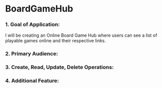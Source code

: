 # BoardGameHub

### **1. Goal of Application:**
I will be creating an Online Board Game Hub where users can see a list of playable games online and their respective links. 

### **2. Primary Audience:**

### **3. Create, Read, Update, Delete Operations:**

### **4. Additional Feature:**
